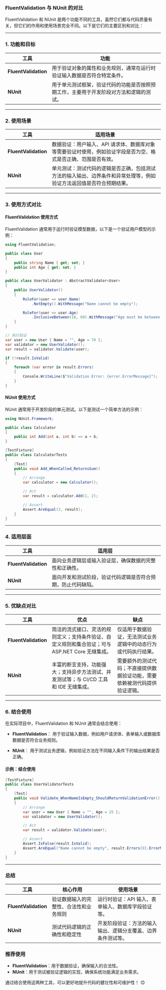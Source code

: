 ### **FluentValidation 与 NUnit 的对比**

FluentValidation 和 NUnit 是两个功能不同的工具，虽然它们都与代码质量有关，但它们的作用和使用场景完全不同。以下是它们的主要区别和对比：

---

### **1. 功能和目标**

| **工具**             | **功能**                                                                 |
|---------------------|-------------------------------------------------------------------------|
| **FluentValidation** | 用于验证对象的属性和业务规则，通常在运行时验证输入数据是否符合特定条件。                                   |
| **NUnit**            | 用于单元测试框架，验证代码的功能是否按照预期工作，主要用于开发阶段对方法和逻辑的测试。                       |

---

### **2. 使用场景**

| **工具**             | **适用场景**                                                                                       |
|---------------------|--------------------------------------------------------------------------------------------------|
| **FluentValidation** | 数据验证：用户输入、API 请求体、数据库对象等需要验证时使用，例如验证字段是否为空、格式是否正确、范围是否有效。                      |
| **NUnit**            | 单元测试：测试代码的逻辑是否正确，包括测试方法的输入输出、边界条件和异常处理等，例如验证方法返回值是否符合预期结果。                   |

---

### **3. 使用方式对比**

#### **FluentValidation 使用方式**

FluentValidation 通常用于运行时验证模型数据，以下是一个验证用户模型的示例：

```csharp
using FluentValidation;

public class User
{
    public string Name { get; set; }
    public int Age { get; set; }
}

public class UserValidator : AbstractValidator<User>
{
    public UserValidator()
    {
        RuleFor(user => user.Name)
            .NotEmpty().WithMessage("Name cannot be empty");

        RuleFor(user => user.Age)
            .InclusiveBetween(18, 60).WithMessage("Age must be between 18 and 60");
    }
}

// 执行验证
var user = new User { Name = "", Age = 70 };
var validator = new UserValidator();
var result = validator.Validate(user);

if (!result.IsValid)
{
    foreach (var error in result.Errors)
    {
        Console.WriteLine($"Validation Error: {error.ErrorMessage}");
    }
}
```

#### **NUnit 使用方式**

NUnit 通常用于开发阶段的单元测试。以下是测试一个简单方法的示例：

```csharp
using NUnit.Framework;

public class Calculator
{
    public int Add(int a, int b) => a + b;
}

[TestFixture]
public class CalculatorTests
{
    [Test]
    public void Add_WhenCalled_ReturnsSum()
    {
        // Arrange
        var calculator = new Calculator();

        // Act
        var result = calculator.Add(1, 2);

        // Assert
        Assert.AreEqual(3, result);
    }
}
```

---

### **4. 适用层面**

| **工具**             | **适用层**                           |
|---------------------|-----------------------------------|
| **FluentValidation** | 面向业务逻辑层或输入验证层，确保数据的完整性和正确性。            |
| **NUnit**            | 面向开发和测试阶段，验证代码逻辑是否符合预期，防止代码缺陷。       |

---

### **5. 优缺点对比**

| **工具**             | **优点**                                                                                       | **缺点**                                                     |
|---------------------|-----------------------------------------------------------------------------------------------|------------------------------------------------------------|
| **FluentValidation** | 简洁的流式接口、灵活的规则定义；支持条件验证、自定义规则和集合验证；可与 ASP.NET Core 无缝集成。                  | 仅适用于数据验证，无法测试业务逻辑中的动态行为或代码执行结果。                          |
| **NUnit**            | 丰富的断言支持，功能强大；支持异步方法测试、并发测试等；与 CI/CD 工具和 IDE 无缝集成。                           | 需要额外的测试代码；不直接提供数据验证功能，需要依赖被测代码提供验证逻辑。                   |

---

### **6. 结合使用**

在实际项目中，FluentValidation 和 NUnit 通常会结合使用：

- **FluentValidation**：
  用于验证输入数据，例如用户请求体、表单输入或数据库数据是否符合业务规则。

- **NUnit**：
  用于测试业务逻辑，例如验证方法在不同输入条件下的输出结果是否正确。

#### **示例：结合使用**

```csharp
[TestFixture]
public class UserValidatorTests
{
    [Test]
    public void Validate_WhenNameIsEmpty_ShouldReturnValidationError()
    {
        // Arrange
        var user = new User { Name = "", Age = 25 };
        var validator = new UserValidator();

        // Act
        var result = validator.Validate(user);

        // Assert
        Assert.IsFalse(result.IsValid);
        Assert.AreEqual("Name cannot be empty", result.Errors[0].ErrorMessage);
    }
}
```

---

### **总结**

| **工具**             | **核心作用**                                 | **使用场景**                                 |
|---------------------|-------------------------------------------|-------------------------------------------|
| **FluentValidation** | 验证数据输入的完整性、合法性和业务规则               | 运行时验证：API 输入、表单输入、数据库字段验证等。          |
| **NUnit**            | 测试代码逻辑的正确性和稳定性                     | 开发阶段验证：方法的输入输出、逻辑分支覆盖、边界条件测试等。     |

### **推荐使用**
- **FluentValidation**：用于数据验证，确保输入的合法性。
- **NUnit**：用于测试被验证逻辑的实现，确保系统功能满足业务需求。

通过结合使用这两种工具，可以更好地提升代码的健壮性和可维护性！ 😊
